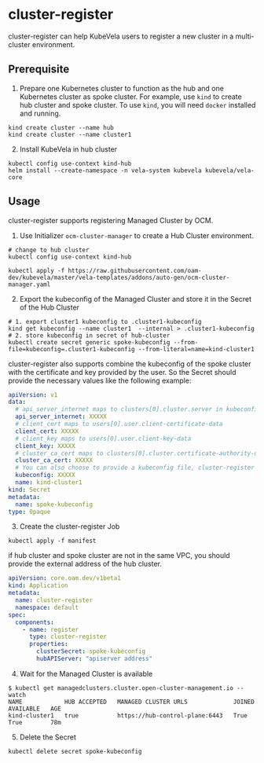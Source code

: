 # cluster-register

cluster-register can help KubeVela users to register a new cluster in a multi-cluster environment. 

## Prerequisite

1. Prepare one Kubernetes cluster to function as the hub and one Kubernetes cluster as spoke cluster.
For example, use `kind` to create hub cluster and spoke cluster. To use `kind`, you will need `docker` installed and running.

```shell
kind create cluster --name hub
kind create cluster --name cluster1
```

2. Install KubeVela in hub cluster

```shell
kubectl config use-context kind-hub
helm install --create-namespace -n vela-system kubevela kubevela/vela-core
```

## Usage

cluster-register supports registering Managed Cluster by OCM.

1. Use Initializer `ocm-cluster-manager` to create a Hub Cluster environment.

```shell
# change to hub cluster
kubectl config use-context kind-hub
```

```shell
kubectl apply -f https://raw.githubusercontent.com/oam-dev/kubevela/master/vela-templates/addons/auto-gen/ocm-cluster-manager.yaml
```

2. Export the kubeconfig of the Managed Cluster and store it in the Secret of the Hub Cluster

```shell
# 1. export cluster1 kubeconfig to .cluster1-kubeconfig
kind get kubeconfig --name cluster1  --internal > .cluster1-kubeconfig
# 2. store kubeconfig in secret of hub-cluster
kubectl create secret generic spoke-kubeconfig --from-file=kubeconfig=.cluster1-kubeconfig --from-literal=name=kind-cluster1
```

cluster-register also supports combine the kubeconfig of the spoke cluster with the certificate and key provided by the user.
So the Secret should provide the necessary values like the following example:

```yaml
apiVersion: v1
data:
  # api_server_internet maps to clusters[0].cluster.server in kubeconfig, represent to the apiserver of spoke cluster
  api_server_internet: XXXXX
  # client_cert maps to users[0].user.client-certificate-data
  client_cert: XXXXX
  # client_key maps to users[0].user.client-key-data
  client_key: XXXXX
  # cluster_ca_cert maps to clusters[0].cluster.certificate-authority-data
  cluster_ca_cert: XXXXX
  # You can also choose to provide a kubeconfig file, cluster-register will give priority to the user-provided kubeconfig
  kubeconfig: XXXXX
  name: kind-cluster1
kind: Secret
metadata:
  name: spoke-kubeconfig
type: Opaque
```

3. Create the cluster-register Job

```shell
kubectl apply -f manifest
```

if hub cluster and spoke cluster are not in the same VPC, you should provide the external address of the hub cluster.

```yaml
apiVersion: core.oam.dev/v1beta1
kind: Application
metadata:
  name: cluster-register
  namespace: default
spec:
  components:
    - name: register
      type: cluster-register
      properties:
        clusterSecret: spoke-kubeconfig
        hubAPIServer: "apiserver address"
```
4. Wait for the Managed Cluster is available

```shell
$ kubectl get managedclusters.cluster.open-cluster-management.io --watch
NAME            HUB ACCEPTED   MANAGED CLUSTER URLS             JOINED   AVAILABLE   AGE
kind-cluster1   true           https://hub-control-plane:6443   True     True        78m
```

5. Delete the Secret

```shell
kubectl delete secret spoke-kubeconfig
```